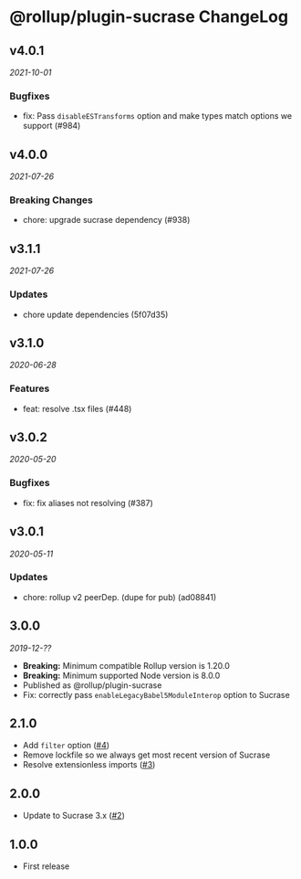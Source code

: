 # @rollup/plugin-sucrase ChangeLog

## v4.0.1

_2021-10-01_

### Bugfixes

- fix: Pass `disableESTransforms` option and make types match options we support (#984)

## v4.0.0

_2021-07-26_

### Breaking Changes

- chore: upgrade sucrase dependency (#938)

## v3.1.1

_2021-07-26_

### Updates

- chore update dependencies (5f07d35)

## v3.1.0

_2020-06-28_

### Features

- feat: resolve .tsx files (#448)

## v3.0.2

_2020-05-20_

### Bugfixes

- fix: fix aliases not resolving (#387)

## v3.0.1

_2020-05-11_

### Updates

- chore: rollup v2 peerDep. (dupe for pub) (ad08841)

## 3.0.0

_2019-12-??_

- **Breaking:** Minimum compatible Rollup version is 1.20.0
- **Breaking:** Minimum supported Node version is 8.0.0
- Published as @rollup/plugin-sucrase
- Fix: correctly pass `enableLegacyBabel5ModuleInterop` option to Sucrase

## 2.1.0

- Add `filter` option ([#4](https://github.com/rollup/rollup-plugin-sucrase/pull/4))
- Remove lockfile so we always get most recent version of Sucrase
- Resolve extensionless imports ([#3](https://github.com/rollup/rollup-plugin-sucrase/issues/3))

## 2.0.0

- Update to Sucrase 3.x ([#2](https://github.com/rollup/rollup-plugin-sucrase/pull/2))

## 1.0.0

- First release
